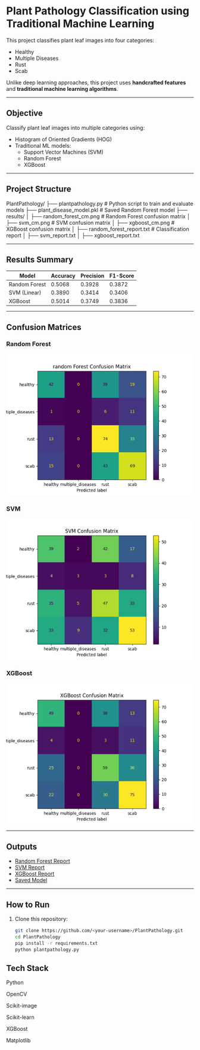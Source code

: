 # Plant Pathology Classification using Traditional Machine Learning

This project classifies plant leaf images into four categories:
- Healthy
- Multiple Diseases
- Rust
- Scab

Unlike deep learning approaches, this project uses **handcrafted features** and **traditional machine learning algorithms**.

---

## Objective
Classify plant leaf images into multiple categories using:
- Histogram of Oriented Gradients (HOG)
- Traditional ML models:
  - Support Vector Machines (SVM)
  - Random Forest
  - XGBoost

---

## Project Structure
PlantPathology/
├── plantpathology.py # Python script to train and evaluate models
├── plant_disease_model.pkl # Saved Random Forest model
├── results/
│   ├── random_forest_cm.png # Random Forest confusion matrix
│   ├── svm_cm.png # SVM confusion matrix
│   ├── xgboost_cm.png # XGBoost confusion matrix
│   ├── random_forest_report.txt # Classification report
│   ├── svm_report.txt
│   ├── xgboost_report.txt



---

## Results Summary

| Model         | Accuracy | Precision | F1-Score |
|---------------|----------|-----------|----------|
| Random Forest | 0.5068   | 0.3928     | 0.3872   |
| SVM (Linear)  | 0.3890   | 0.3414     | 0.3406   |
| XGBoost       | 0.5014   | 0.3749     | 0.3836   |

---

## Confusion Matrices

### Random Forest
![Random Forest CM](results/random_forest_cm.png)

### SVM
![SVM CM](results/svm_cm.png)

### XGBoost
![XGBoost CM](results/xgboost_cm.png)

---

## Outputs
- [Random Forest Report](results/random_forest_report.txt)
- [SVM Report](results/svm_report.txt)
- [XGBoost Report](results/xgboost_report.txt)
- [Saved Model](plant_disease_model.pkl)

---

## How to Run
1. Clone this repository:
   ```bash
   git clone https://github.com/<your-username>/PlantPathology.git
   cd PlantPathology
   pip install -r requirements.txt
   python plantpathology.py
## Tech Stack
Python

OpenCV

Scikit-image

Scikit-learn

XGBoost

Matplotlib




